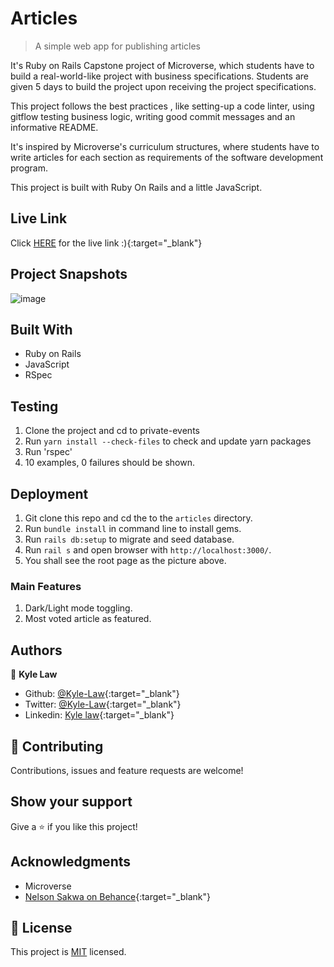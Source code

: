 # Articles

> A simple web app for publishing articles

It's Ruby on Rails Capstone project of Microverse, which students have to build a real-world-like project with business specifications. Students are given 5 days to build the project upon receiving the project specifications.

This project follows the best practices , like setting-up a code linter, using gitflow testing business logic, writing good commit messages and an informative README.

It's inspired by Microverse's curriculum structures, where students have to write articles for each section as requirements of the software development program.

This project is built with Ruby On Rails and a little JavaScript.

## Live Link

Click [HERE](https://kyle-articles.herokuapp.com/) for the live link :){:target="\_blank"}

## Project Snapshots

![image](https://user-images.githubusercontent.com/55923773/80931634-d051aa80-8ded-11ea-9a8c-7dac9641bae5.png)

## Built With

- Ruby on Rails
- JavaScript
- RSpec

## Testing

1. Clone the project and cd to private-events
2. Run `yarn install --check-files` to check and update yarn packages
3. Run 'rspec'
4. 10 examples, 0 failures should be shown.

## Deployment

1. Git clone this repo and cd the to the `articles` directory.
2. Run `bundle install` in command line to install gems.
3. Run `rails db:setup` to migrate and seed database.
4. Run `rail s` and open browser with `http://localhost:3000/`.
5. You shall see the root page as the picture above.

### Main Features

1. Dark/Light mode toggling.
2. Most voted article as featured.

## Authors

👤 **Kyle Law**

- Github: [@Kyle-Law](https://github.com/Kyle-Law){:target="\_blank"}
- Twitter: [@Kyle-Law](https://twitter.com/ZhunKhing){:target="\_blank"}
- Linkedin: [Kyle law](https://www.linkedin.com/in/kyle-lawzhunkhing/){:target="\_blank"}

## 🤝 Contributing

Contributions, issues and feature requests are welcome!

## Show your support

Give a ⭐️ if you like this project!

## Acknowledgments

- Microverse
- [Nelson Sakwa on Behance](https://www.behance.net/sakwadesignstudio){:target="\_blank"}

## 📝 License

This project is [MIT](LICENSE) licensed.
